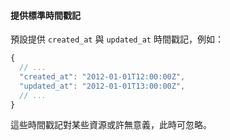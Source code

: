 #### 提供標準時間戳記

預設提供 `created_at` 與 `updated_at` 時間戳記，例如：

```javascript
{
  // ...
  "created_at": "2012-01-01T12:00:00Z",
  "updated_at": "2012-01-01T13:00:00Z",
  // ...
}
```

這些時間戳記對某些資源或許無意義，此時可忽略。

